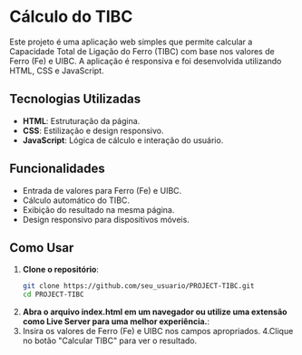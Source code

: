 # Cálculo do TIBC

Este projeto é uma aplicação web simples que permite calcular a Capacidade Total de Ligação do Ferro (TIBC) com base nos valores de Ferro (Fe) e UIBC. A aplicação é responsiva e foi desenvolvida utilizando HTML, CSS e JavaScript.

## Tecnologias Utilizadas

- **HTML**: Estruturação da página.
- **CSS**: Estilização e design responsivo.
- **JavaScript**: Lógica de cálculo e interação do usuário.

## Funcionalidades

- Entrada de valores para Ferro (Fe) e UIBC.
- Cálculo automático do TIBC.
- Exibição do resultado na mesma página.
- Design responsivo para dispositivos móveis.


## Como Usar

1. **Clone o repositório**:
   ```bash
   git clone https://github.com/seu_usuario/PROJECT-TIBC.git
   cd PROJECT-TIBC
2. **Abra o arquivo index.html em um navegador ou utilize uma extensão como Live Server para uma melhor experiência.**:
3.    Insira os valores de Ferro (Fe) e UIBC nos campos apropriados.
4.Clique no botão "Calcular TIBC" para ver o resultado.

